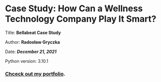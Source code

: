 

# Case Study: How Can a Wellness Technology Company Play It Smart?

Title: <b>Bellabeat Case Study</b>

Author: <b>Radosław Gryczka</b>

Date: <b>*December 21, 2021*</b>

Python version: 3.10.1

### [Chceck out my portfolio](https://sites.google.com/view/radosaw-g-portfolio/home-page).

